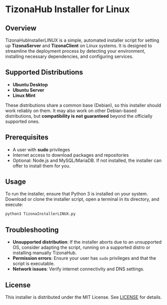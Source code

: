 # TizonaHub Installer for Linux

## Overview

TizonaHubInstallerLINUX is a simple, automated installer script for setting up **TizonaServer** and **TizonaClient** on Linux systems. It is designed to streamline the deployment process by detecting your environment, installing necessary dependencies, and configuring services.

## Supported Distributions

- **Ubuntu Desktop**
- **Ubuntu Server**
- **Linux Mint**

These distributions share a common base (Debian), so this installer should work reliably on them. It may also work on other Debian-based distributions, but **compatibility is not guaranteed** beyond the officially supported ones.

## Prerequisites

- A user with **sudo** privileges
- Internet access to download packages and repositories
- Optional: Node.js and MySQL/MariaDB. If not installed, the installer can offer to install them for you.

## Usage
To run the installer, ensure that Python 3 is installed on your system.
Download or clone the installer script, open a terminal in its directory, and execute:

```bash
python3 TizonaInstallerLINUX.py
```

## Troubleshooting

- **Unsupported distribution**: If the installer aborts due to an unsupported OS, consider adapting the script, running on a supported distro or installing manually TizonaHub.
- **Permission errors**: Ensure your user has `sudo` privileges and that the script is executable.
- **Network issues**: Verify internet connectivity and DNS settings.

## License

This installer is distributed under the MIT License. See [LICENSE](LICENSE) for details.

